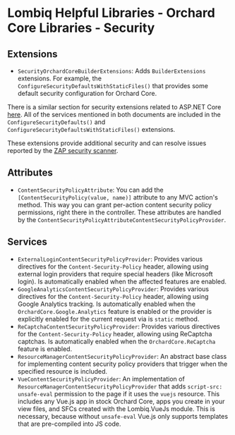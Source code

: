 # Lombiq Helpful Libraries - Orchard Core Libraries - Security

## Extensions

- `SecurityOrchardCoreBuilderExtensions`: Adds `BuilderExtensions` extensions. For example, the `ConfigureSecurityDefaultsWithStaticFiles()` that provides some default security configuration for Orchard Core.

There is a similar section for security extensions related to ASP.NET Core [here](../../Lombiq.HelpfulLibraries.AspNetCore/Docs/Security.md). All of the services mentioned in both documents are included in the `ConfigureSecurityDefaults()` and `ConfigureSecurityDefaultsWithStaticFiles()` extensions.

These extensions provide additional security and can resolve issues reported by the [ZAP security scanner](https://github.com/Lombiq/UI-Testing-Toolbox/blob/dev/Lombiq.Tests.UI/Docs/SecurityScanning.md).

## Attributes

- `ContentSecurityPolicyAttribute`: You can add the `[ContentSecurityPolicy(value, name)]` attribute to any MVC action's method. This way you can grant per-action content security policy permissions, right there in the controller. These attributes are handled by the `ContentSecurityPolicyAttributeContentSecurityPolicyProvider`.

## Services

- `ExternalLoginContentSecurityPolicyProvider`: Provides various directives for the `Content-Security-Policy` header, allowing using external login providers that require special headers (like Microsoft login). Is automatically enabled when the affected features are enabled.
- `GoogleAnalyticsContentSecurityPolicyProvider`: Provides various directives for the `Content-Security-Policy` header, allowing using Google Analytics tracking. Is automatically enabled when the `OrchardCore.Google.Analytics` feature is enabled or the provider is explicitly enabled for the current request via is `static` method.
- `ReCaptchaContentSecurityPolicyProvider`: Provides various directives for the `Content-Security-Policy` header, allowing using ReCaptcha captchas. Is automatically enabled when the `OrchardCore.ReCaptcha` feature is enabled.
- `ResourceManagerContentSecurityPolicyProvider`: An abstract base class for implementing content security policy providers that trigger when the specified resource is included.
- `VueContentSecurityPolicyProvider`: An implementation of `ResourceManagerContentSecurityPolicyProvider` that adds `script-src: unsafe-eval` permission to the page if it uses the `vuejs` resource. This includes any Vue.js app in stock Orchard Core, apps you create in your view files, and SFCs created with the Lombiq.VueJs module. This is necessary, because without `unsafe-eval` Vue.js only supports templates that are pre-compiled into JS code.
